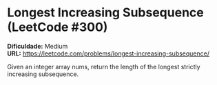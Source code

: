 # Longest Increasing Subsequence (LeetCode #300)

**Dificuldade:** Medium  
**URL:** https://leetcode.com/problems/longest-increasing-subsequence/

Given an integer array nums, return the length of the longest strictly increasing subsequence.
